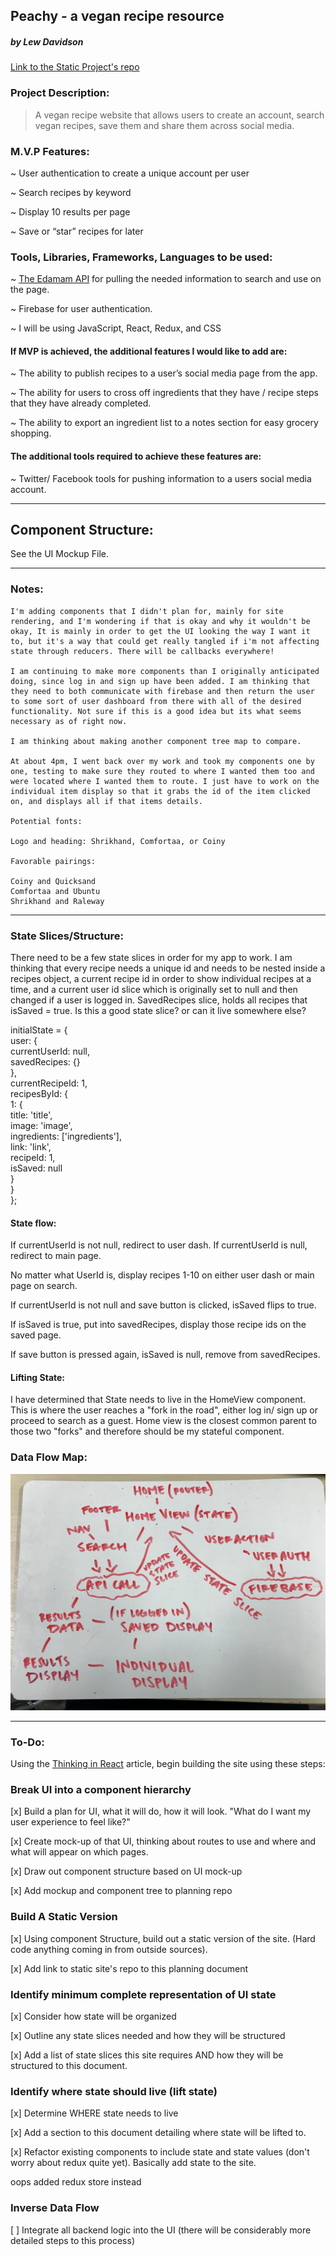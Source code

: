 ## Peachy - a vegan recipe resource
##### by Lew Davidson

[Link to the Static Project's repo](https://github.com/lewdavidson/Peachy.git)

### Project Description:

> A vegan recipe website that allows users to create an account, search vegan recipes, save them and share them across social media.

### M.V.P Features:

~ User authentication to create a unique account per user

~ Search recipes by keyword

~ Display 10 results per page

~ Save or “star” recipes for later

### Tools, Libraries, Frameworks, Languages to be used:

~ [The Edamam API](https://developer.edamam.com/edamam-docs-recipe-api) for pulling the
needed information to search and use on the page.

~ Firebase for user authentication.

~ I will be using JavaScript, React, Redux, and CSS

#### If MVP is achieved, the additional features I would like to add are:

~ The ability to publish recipes to a user’s social media page from the app.

~ The ability for users to cross off ingredients that they have / recipe steps that they have already completed.

~ The ability to export an ingredient list to a notes section for easy grocery shopping.

#### The additional tools required to achieve these features are:
~ Twitter/ Facebook tools for pushing information to a users social media account.

---

 ## Component Structure:
 See the UI Mockup File.

 ___

### Notes:

```
I'm adding components that I didn't plan for, mainly for site rendering, and I'm wondering if that is okay and why it wouldn't be okay, It is mainly in order to get the UI looking the way I want it to, but it's a way that could get really tangled if i'm not affecting state through reducers. There will be callbacks everywhere!

I am continuing to make more components than I originally anticipated doing, since log in and sign up have been added. I am thinking that they need to both communicate with firebase and then return the user to some sort of user dashboard from there with all of the desired functionality. Not sure if this is a good idea but its what seems necessary as of right now.

I am thinking about making another component tree map to compare.

At about 4pm, I went back over my work and took my components one by one, testing to make sure they routed to where I wanted them too and were located where I wanted them to route. I just have to work on the individual item display so that it grabs the id of the item clicked on, and displays all if that items details.

Potential fonts:

Logo and heading: Shrikhand, Comfortaa, or Coiny

Favorable pairings:

Coiny and Quicksand
Comfortaa and Ubuntu
Shrikhand and Raleway
```

___

### State Slices/Structure:

There need to be a few state slices in order for my app to work. I am thinking that every recipe needs a unique id and needs to be nested inside a recipes object, a current recipe id in order to show individual recipes at a time, and a current user id slice which is originally set to null and then changed if a user is logged in. SavedRecipes slice, holds all recipes that isSaved = true. Is this a good state slice? or can it live somewhere else?

initialState = {  
  user: {  
    currentUserId: null,    
    savedRecipes: {}  
  },  
  currentRecipeId: 1,  
  recipesById: {  
    1: {  
    title: 'title',  
      image: 'image',  
      ingredients: ['ingredients'],  
      link: 'link',  
      recipeId: 1,  
      isSaved: null  
    }  
  }   
};

#### State flow:
If currentUserId is not null, redirect to user dash.
If currentUserId is null, redirect to main page.

No matter what UserId is, display recipes 1-10 on either user dash or main page on search.

If currentUserId is not null and save button is clicked, isSaved flips to true.

If isSaved is true, put into savedRecipes, display those recipe ids on the saved page.

If save button is pressed again, isSaved is null, remove from savedRecipes.

#### Lifting State:

I have determined that State needs to live in the HomeView component. This is where the user reaches a "fork in the road", either log in/ sign up or proceed to search as a guest. Home view is the closest common parent to those two "forks" and therefore should be my stateful component.


### Data Flow Map:

![data map](DataFlow.jpg)
___

### To-Do:

 Using the [Thinking in React](https://reactjs.org/docs/thinking-in-react.html) article, begin building the site using these steps:

### Break UI into a component hierarchy

[x] Build a plan for UI, what it will do, how it will look. "What do I want my user experience to feel like?"

[x] Create mock-up of that UI, thinking about routes to use and where and what will appear on which pages.

[x] Draw out component structure based on UI mock-up

[x] Add mockup and component tree to planning repo

### Build A Static Version

[x] Using component Structure, build out a static version of the site. (Hard code anything coming in from outside sources).

[x] Add link to static site's repo to this planning document

### Identify minimum complete representation of UI state

[x] Consider how state will be organized

[x] Outline any state slices needed and how they will be structured

[x] Add a list of state slices this site requires AND how they will be structured to this document.

### Identify where state should live (lift state)

[x] Determine WHERE state needs to live

[x] Add a section to this document detailing where state will be lifted to.

[x] Refactor existing components to include state and state values (don't worry about redux quite yet). Basically add state to the site.

oops added redux store instead

### Inverse Data Flow

[ ] Integrate all backend logic into the UI (there will be considerably more detailed steps to this process)
